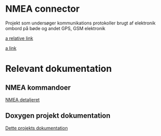 # NMEA connector

Projekt som undersøger kommunikations protokoller brugt af elektronik ombord på bøde og andet GPS, GSM elektronik
 
[a relative link](other_file.md)

[a link](https://github.com/user/repo/blob/branch/other_file.md)


# Relevant dokumentation
## NMEA kommandoer
[NMEA detaljeret](https://github.com/Kaki-the-Kid/NMEA-connector/tree/main/documentation/nmea-docs.html)

## Doxygen projekt dokumentation
[Dette projekts dokumentation](https://github.com/Kaki-the-Kid/NMEA-connector/tree/main/documentation/html/index.html)